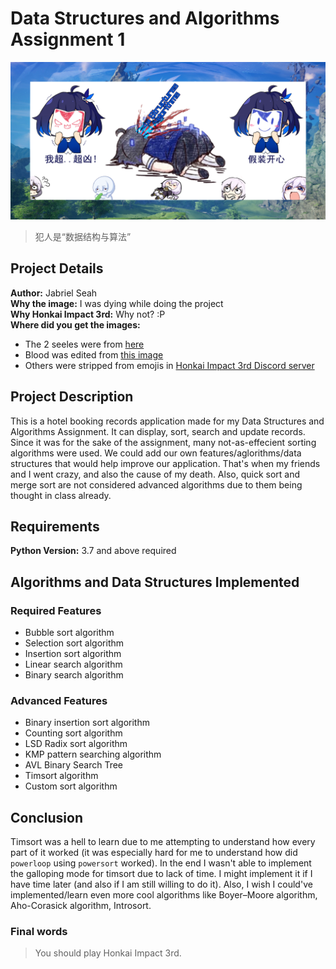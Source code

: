 # Data Structures and Algorithms Assignment 1

![希儿死了](/assets/dead.png)

> 犯人是“数据结构与算法”

## Project Details

**Author:** Jabriel Seah  
**Why the image:** I was dying while doing the project  
**Why Honkai Impact 3rd:** Why not? :P  
**Where did you get the images:**  
- The 2 seeles were from [here](https://www.pixiv.net/en/artworks/77771464)
- Blood was edited from [this image](https://www.cleanpng.com/png-blood-drawing-clip-art-blood-splatter-png-587073/)
- Others were stripped from emojis in [Honkai Impact 3rd Discord server](https://discord.com/invite/hi3)

## Project Description

This is a hotel booking records application made for my Data Structures and Algorithms Assignment.
It can display, sort, search and update records.
Since it was for the sake of the assignment, many not-as-effecient sorting algorithms were used.
We could add our own features/aglorithms/data structures that would help improve our application.
That's when my friends and I went crazy, and also the cause of my death.
Also, quick sort and merge sort are not considered advanced algorithms due to them being thought in class already.

## Requirements

**Python Version:** 3.7 and above required

## Algorithms and Data Structures Implemented

### Required Features

- Bubble sort algorithm
- Selection sort algorithm
- Insertion sort algorithm
- Linear search algorithm
- Binary search algorithm

### Advanced Features

- Binary insertion sort algorithm
- Counting sort algorithm
- LSD Radix sort algorithm
- KMP pattern searching algorithm
- AVL Binary Search Tree
- Timsort algorithm
- Custom sort algorithm

## Conclusion

Timsort was a hell to learn due to me attempting to understand how every part of it worked
(it was especially hard for me to understand how did `powerloop` using `powersort` worked).
In the end I wasn't able to implement the galloping mode for timsort due to lack of time.
I might implement it if I have time later (and also if I am still willing to do it).
Also, I wish I could've implemented/learn even more cool algorithms like Boyer–Moore algorithm, Aho-Corasick algorithm, Introsort.

### Final words

> You should play Honkai Impact 3rd.
